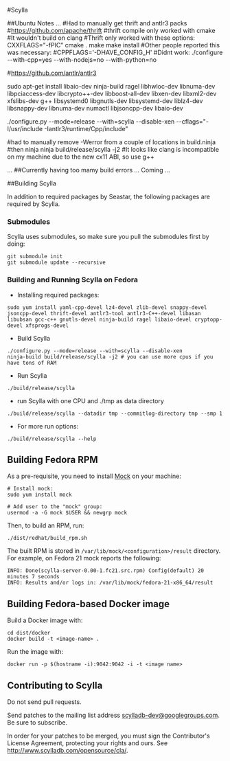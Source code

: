 #Scylla

##Ubuntu Notes
...
#Had to manually get thrift and antlr3 packs
#https://github.com/apache/thrift
#thrift compile only worked with cmake
#It wouldn't build on clang
#Thrift only worked with these options:
CXXFLAGS="-fPIC" cmake .
make
make install
#Other people reported this was necessary:
#CPPFLAGS='-DHAVE_CONFIG_H'
#Didnt work: ./configure --with-cpp=yes --with-nodejs=no --with-python=no

#https://github.com/antlr/antlr3

sudo apt-get install libaio-dev ninja-build ragel libhwloc-dev libnuma-dev libpciaccess-dev libcrypto++-dev libboost-all-dev libxen-dev libxml2-dev xfslibs-dev g++ libsystemd0 libgnutls-dev libsystemd-dev liblz4-dev libsnappy-dev
libnuma-dev numactl libjsoncpp-dev libaio-dev


./configure.py --mode=release --with=scylla --disable-xen --cflags="-I/usr/include -Iantlr3/runtime/Cpp/include"

#had to manually remove -Werror from a couple of locations in build.ninja
#then ninja
ninja build/release/scylla -j2
#It looks like clang is incompatible on my machine due to the new cx11 ABI, so use g++

...
##Currently having too mamy build errors
...
Coming
...

##Building Scylla

In addition to required packages by Seastar, the following packages are required by Scylla.

### Submodules
Scylla uses submodules, so make sure you pull the submodules first by doing:
```
git submodule init
git submodule update --recursive
```

### Building and Running Scylla on Fedora
* Installing required packages:

```
sudo yum install yaml-cpp-devel lz4-devel zlib-devel snappy-devel jsoncpp-devel thrift-devel antlr3-tool antlr3-C++-devel libasan libubsan gcc-c++ gnutls-devel ninja-build ragel libaio-devel cryptopp-devel xfsprogs-devel
```

* Build Scylla
```
./configure.py --mode=release --with=scylla --disable-xen
ninja-build build/release/scylla -j2 # you can use more cpus if you have tons of RAM

```

* Run Scylla
```
./build/release/scylla

```

* run Scylla with one CPU and ./tmp as data directory

```
./build/release/scylla --datadir tmp --commitlog-directory tmp --smp 1
```

* For more run options:
```
./build/release/scylla --help
```

## Building Fedora RPM

As a pre-requisite, you need to install [Mock](https://fedoraproject.org/wiki/Mock) on your machine:

```
# Install mock:
sudo yum install mock

# Add user to the "mock" group:
usermod -a -G mock $USER && newgrp mock
```

Then, to build an RPM, run:

```
./dist/redhat/build_rpm.sh
```

The built RPM is stored in ``/var/lib/mock/<configuration>/result`` directory.
For example, on Fedora 21 mock reports the following:

```
INFO: Done(scylla-server-0.00-1.fc21.src.rpm) Config(default) 20 minutes 7 seconds
INFO: Results and/or logs in: /var/lib/mock/fedora-21-x86_64/result
```

## Building Fedora-based Docker image

Build a Docker image with:

```
cd dist/docker
docker build -t <image-name> .
```

Run the image with:

```
docker run -p $(hostname -i):9042:9042 -i -t <image name>
```


## Contributing to Scylla

Do not send pull requests.

Send patches to the mailing list address scylladb-dev@googlegroups.com.
Be sure to subscribe.

In order for your patches to be merged, you must sign the Contributor's
License Agreement, protecting your rights and ours.  See
http://www.scylladb.com/opensource/cla/.
